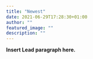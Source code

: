 ```yaml
---
title: "Newest"
date: 2021-06-29T17:28:30+01:00
author: ""
featured_image: ""
description: ""
---
```



**Insert Lead paragraph here.**
